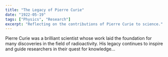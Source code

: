 ```yaml
---
title: "The Legacy of Pierre Curie"
date: "1922-05-19"
tags: ["Physics", "Research"]
excerpt: "Reflecting on the contributions of Pierre Curie to science."
---
```


Pierre Curie was a brilliant scientist whose work laid the foundation for many discoveries in the field of radioactivity. His legacy continues to inspire and guide researchers in their quest for knowledge...
